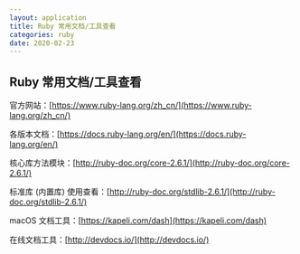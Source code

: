 ```yaml
---
layout: application
title: Ruby 常用文档/工具查看
categories: ruby
date: 2020-02-23
---
```

## Ruby 常用文档/工具查看

官方网站：[https://www.ruby-lang.org/zh_cn/](https://www.ruby-lang.org/zh_cn/)

各版本文档：[https://docs.ruby-lang.org/en/](https://docs.ruby-lang.org/en/)

核心库方法模块：[http://ruby-doc.org/core-2.6.1/](http://ruby-doc.org/core-2.6.1/)

标准库 (内置库) 使用查看：[http://ruby-doc.org/stdlib-2.6.1/](http://ruby-doc.org/stdlib-2.6.1/)

macOS 文档工具：[https://kapeli.com/dash](https://kapeli.com/dash)

在线文档工具：[http://devdocs.io/](http://devdocs.io/)
